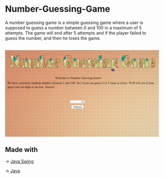 # Number-Guessing-Game

A number guessing game is a simple guessing game where a user is supposed to guess a number between 0 and 100 in a maximum of 5 attempts. The game will end after 5 attempts and if the player failed to guess the number, and then he loses the game.

</br>

<img src="https://github.com/DenisaXXIV/Number-Guessing-Game/blob/master/img/Game.png" align="center"/>

</br>

## Made with

-> [Java Swing](https://github.com/DenisaXXIV/Number-Guessing-Game/tree/master/Number%20Guessing%20Game)

-> [Java](https://github.com/DenisaXXIV/Number-Guessing-Game/blob/master/SimpleGame.java)
